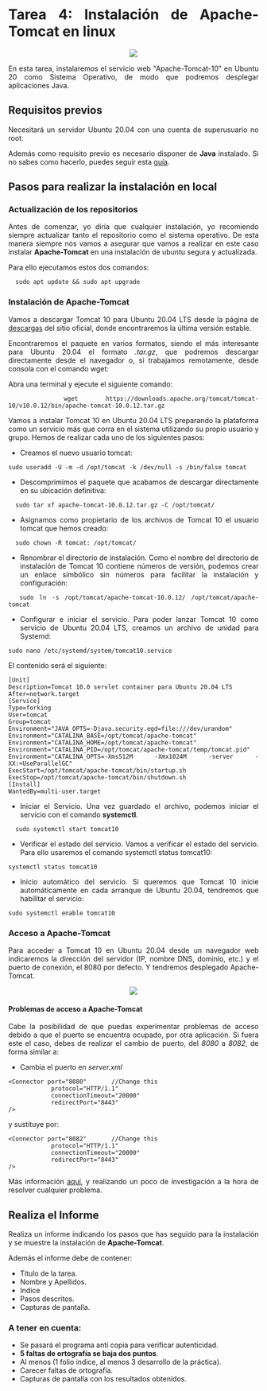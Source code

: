 <div align="justify">

# Tarea 4: Instalación de Apache-Tomcat en linux

<div align="center">
  <img src="http://tomcat.apache.org/res/images/tomcat.png"  />
</div>


  En esta tarea, instalaremos el servicio web "Apache-Tomcat-10" en Ubuntu 20 como Sistema Operativo, de modo que podremos desplegar aplicaciones Java.


## Requisitos previos

  Necesitará un servidor Ubuntu 20.04 con una cuenta de superusuario no root.

  Además como requisito previo es necesario disponer de __Java__ instalado. Si no sabes como hacerlo, puedes seguir esta [guía](../../../comun/JDK-md).

## Pasos para realizar la instalación en local

### Actualización de los repositorios

  Antes de comenzar, yo diría que cualquier instalación, yo recomiendo siempre actualizar tanto el repositorio como el sistema operativo. De esta manera siempre nos vamos a asegurar que vamos a realizar en este caso instalar __Apache-Tomcat__ en una instalación de ubuntu segura y actualizada.

  Para ello ejecutamos estos dos comandos:

```console
  sudo apt update && sudo apt upgrade
```

### Instalación de Apache-Tomcat

  Vamos a descargar Tomcat 10 para Ubuntu 20.04 LTS desde la página de [descargas](https://tomcat.apache.org/download-10.cgi) del sitio oficial, donde encontraremos la última versión estable.

  Encontraremos el paquete en varios formatos, siendo el más interesante para Ubuntu 20.04 el formato _.tar.gz_, que podremos descargar directamente desde el navegador o, si trabajamos remotamente, desde consola con el comando wget:

  Abra una terminal y ejecute el siguiente comando:

```console
  wget https://downloads.apache.org/tomcat/tomcat-10/v10.0.12/bin/apache-tomcat-10.0.12.tar.gz
```

  Vamos a instalar Tomcat 10 en Ubuntu 20.04 LTS preparando la plataforma como un servicio más que corra en el sistema utilizando su propio usuario y grupo. Hemos de realizar cada uno de los siguientes pasos:
  - Creamos el nuevo usuario tomcat:
```console
sudo useradd -U -m -d /opt/tomcat -k /dev/null -s /bin/false tomcat
```
  - Descomprimimos el paquete que acabamos de descargar directamente en su ubicación definitiva:
```console
  sudo tar xf apache-tomcat-10.0.12.tar.gz -C /opt/tomcat/
```
  - Asignamos como propietario de los archivos de Tomcat 10 el usuario tomcat que hemos creado:

  ```console
    sudo chown -R tomcat: /opt/tomcat/
  ```
  - Renombrar el directorio de instalación. Como el nombre del directorio de instalación de Tomcat 10 contiene números de versión, podemos crear un enlace simbólico sin números para facilitar la instalación y configuración:

  ```console
    sudo ln -s /opt/tomcat/apache-tomcat-10.0.12/ /opt/tomcat/apache-tomcat
  ```
  - Configurar e iniciar el servicio. Para poder lanzar Tomcat 10 como servicio de Ubuntu 20.04 LTS, creamos un archivo de unidad para Systemd:

  ```console
  sudo nano /etc/systemd/system/tomcat10.service
  ```

  El contenido será el siguiente:
  ```console
  [Unit]
  Description=Tomcat 10.0 servlet container para Ubuntu 20.04 LTS
  After=network.target
  [Service]
  Type=forking
  User=tomcat
  Group=tomcat
  Environment="JAVA_OPTS=-Djava.security.egd=file:///dev/urandom"
  Environment="CATALINA_BASE=/opt/tomcat/apache-tomcat"
  Environment="CATALINA_HOME=/opt/tomcat/apache-tomcat"
  Environment="CATALINA_PID=/opt/tomcat/apache-tomcat/temp/tomcat.pid"
  Environment="CATALINA_OPTS=-Xms512M -Xmx1024M -server -XX:+UseParallelGC"
  ExecStart=/opt/tomcat/apache-tomcat/bin/startup.sh
  ExecStop=/opt/tomcat/apache-tomcat/bin/shutdown.sh
  [Install]
  WantedBy=multi-user.target
```

  - Iniciar el Servicio. Una vez guardado el archivo, podemos iniciar el servicio con el comando __systemctl__.
  ```console
    sudo systemctl start tomcat10
  ```
  - Verificar el estado del servicio. Vamos a verificar el estado del servicio. Para ello usaremos el comando systemctl status tomcat10:
  ```console
  systemctl status tomcat10
  ```  
  - Inicio automático del servicio. Si queremos que Tomcat 10 inicie automáticamente en cada arranque de Ubuntu 20.04, tendremos que habilitar el servicio:
  ```console
  sudo systemctl enable tomcat10
  ```

### Acceso a Apache-Tomcat

Para acceder a Tomcat 10 en Ubuntu 20.04 desde un navegador web indicaremos la dirección del servidor (IP, nombre DNS, dominio, etc.) y el puerto de conexión, el 8080 por defecto. Y tendremos desplegado Apache-Tomcat.

<div align="center">
  <img src="https://www.tomares.es/sites/default/files/styles/915x430/public/2018082016063450809_.jpg?itok=ZoAdyoCq"  />
</div>


#### Problemas de acceso a Apache-Tomcat

  Cabe la posibilidad de que puedas experimentar problemas de acceso debido a que el puerto se encuentra ocupado, por otra aplicación. Si fuera este el caso, debes de realizar el cambio de puerto, del _8080_ a _8082_, de forma similar a:

  - Cambia el puerto en _server.xml_
  ```console
  <Connector port="8080"       //Change this
              protocol="HTTP/1.1"
              connectionTimeout="20000"
              redirectPort="8443"
  />
  ```

  y sustituye por:
  ```console
  <Connector port="8082"       //Change this
              protocol="HTTP/1.1"
              connectionTimeout="20000"
              redirectPort="8443"
  />
  ```
  Más información [aquí](https://linuxhint.com/change-default-port-of-tomcat-server/), y realizando un poco de investigación a la hora de resolver cualquier problema.

## Realiza el Informe

  Realiza un informe indicando los pasos que has seguido para la instalación y se muestre la instalación de __Apache-Tomcat__.

  Además el informe debe de contener:
   - Titulo de la tarea.
   - Nombre y Apellidos.
   - Indice
   - Pasos descritos.
   - Capturas de pantalla.

### A tener en cuenta:

  - Se pasará el programa antí copia para verificar autenticidad.
  - __5 faltas de ortografía se baja dos puntos__.
  - Al menos (1 folio indice, al menos 3 desarrollo de la práctica).
  - Carecer faltas de ortografía.
  - Capturas de pantalla con los resultados obtenidos.

</div>
